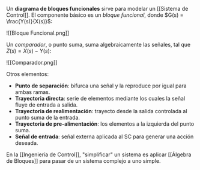Un **diagrama de bloques funcionales** sirve para modelar un [[Sistema de Control]]. El componente básico es un _bloque funcional_, donde $G(s) = \frac{Y(s)}{X(s)}$:

![[Bloque Funcional.png]]

Un _comparador_, o punto suma, suma algebraicamente las señales, tal que $Z(s)=X(s)-Y(s)$:

![[Comparador.png]]

Otros elementos:

- **Punto de separación**: bifurca una señal y la reproduce por igual para ambas ramas.
- **Trayectoria directa**: serie de elementos mediante los cuales la señal fluye de entrada a salida.
- **Trayectoria de realimentación**: trayecto desde la salida controlada al punto suma de la entrada.
- **Trayectoria de pre-alimentación**: los elementos a la izquierda del punto suma.
- **Señal de entrada**: señal externa aplicada al SC para generar una acción deseada.

En la [[Ingeniería de Control]], "simplificar" un sistema es aplicar [[Álgebra de Bloques]] para pasar de un sistema complejo a uno simple.
